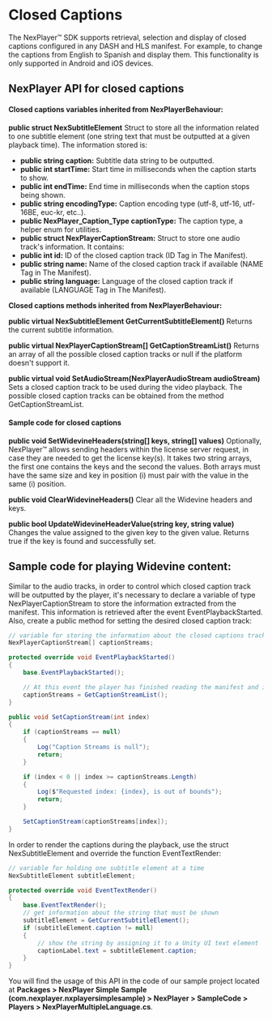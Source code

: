 # Closed Captions

The NexPlayer™ SDK supports retrieval, selection and display of closed captions configured in any DASH and HLS manifest. For example, to change the captions from English to Spanish and display them. This functionality is only supported in Android and iOS devices.

## NexPlayer API for closed captions

#### Closed captions variables inherited from NexPlayerBehaviour:

**public struct NexSubtitleElement**
Struct to store all the information related to one subtitle element (one string text that must be outputted at a given playback time). The information stored is:

- **public string caption:** Subtitle data string to be outputted.
- **public int startTime:** Start time in milliseconds when the caption starts to show.
- **public int endTime:** End time in milliseconds when the caption stops being shown.
- **public string encodingType:** Caption encoding type (utf-8, utf-16, utf-16BE, euc-kr, etc..).
- **public NexPlayer_Caption_Type captionType:** The caption type, a helper enum for utilities.
- **public struct NexPlayerCaptionStream:** Struct to store one audio track's information. It contains:
- **public int id:** ID of the closed caption track (ID Tag in The Manifest).
- **public string name:** Name of the closed caption track if available (NAME Tag in The Manifest).
- **public string language:** Language of the closed caption track if available  (LANGUAGE Tag in The Manifest).

**Closed captions methods inherited from NexPlayerBehaviour:**

**public virtual NexSubtitleElement GetCurrentSubtitleElement()**
Returns the current subtitle information.

**public virtual NexPlayerCaptionStream[] GetCaptionStreamList()**
Returns an array of all the possible closed caption tracks or null if the platform doesn't support it.

**public virtual void SetAudioStream(NexPlayerAudioStream audioStream)**
Sets a closed caption track to be used during the video playback. The possible closed caption tracks can be obtained from the method GetCaptionStreamList.

#### Sample code for closed captions

**public void SetWidevineHeaders(string[] keys, string[] values)**
Optionally, NexPlayer™ allows sending headers within the license server request, in case they are needed to get the license key(s). It takes two string arrays, the first one contains the keys and the second the values. Both arrays must have the same size and key in position (i) must pair with the value in the same (i) position.

**public void ClearWidevineHeaders()**
Clear all the Widevine headers and keys.

**public bool UpdateWidevineHeaderValue(string key, string value)**
Changes the value assigned to the given key to the given value. Returns true if the key is found and successfully set.


## Sample code for playing Widevine content:

Similar to the audio tracks, in order to control which closed caption track will be outputted by the player, it's necessary to declare a variable of type NexPlayerCaptionStream to store the information extracted from the manifest. This information is retrieved after the event EventPlaybackStarted. Also, create a public method for setting the desired closed caption track:

```csharp
// variable for storing the information about the closed captions tracks present inside the manifest
NexPlayerCaptionStream[] captionStreams;

protected override void EventPlaybackStarted()
{
    base.EventPlaybackStarted();

    // At this event the player has finished reading the manifest and is safe to ask for the CC tracks
    captionStreams = GetCaptionStreamList();
}

public void SetCaptionStream(int index)
{
    if (captionStreams == null)
    {
        Log("Caption Streams is null");
        return;
    }

    if (index < 0 || index >= captionStreams.Length)
    {
        Log($"Requested index: {index}, is out of bounds");
        return;
    }

    SetCaptionStream(captionStreams[index]);
}
```
In order to render the captions during the playback, use the struct NexSubtitleElement and override the function EventTextRender:

```csharp
// variable for holding one subtitle element at a time
NexSubtitleElement subtitleElement;

protected override void EventTextRender()
{
    base.EventTextRender();
    // get information about the string that must be shown 
    subtitleElement = GetCurrentSubtitleElement();
    if (subtitleElement.caption != null)
    {
        // show the string by assigning it to a Unity UI text element
        captionLabel.text = subtitleElement.caption;
    }
}
```

You will find the usage of this API in the code of our sample project located at **Packages > NexPlayer Simple Sample (com.nexplayer.nxplayersimplesample) > NexPlayer > SampleCode > Players > NexPlayerMultipleLanguage.cs**.